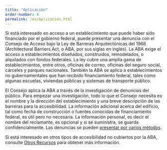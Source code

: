```yaml
---
title: "Aplicación"
order-number: 4
permalink: /es/Aplicación.html
---
```


Si está interesado en acceso a un establecimiento que puede haber sido financiado por el gobierno federal, puede presentar una denuncia con el Consejo de Acceso bajo la Ley de Barreras Arquitectónicas del 1968 (Architectural Barriers Act, o ABA, por sus siglas en inglés). La ABA exige el acceso a establecimientos diseñados, construidos, remodelados, o alquilados con fondos federales. La ley cubre una amplia gama de establecimientos, entre otros, oficinas de correo, oficinas del seguro social, cárceles y parques nacionales. También la ABA se aplica a establecimientos no gubernamentales que han recibido financiamiento federal, tales como algunas escuelas, viviendas públicas y sistemas de transporte público.

El Consejo aplica la ABA a través de la investigación de denuncias del público. Para empezar una investigación, todo lo que el Consejo necesita es el nombre y la dirección del establecimiento y una breve descripción de las barreras para la accesibilidad. La información adicional acerca del edificio, tal como fecha de construcción o fuentes conocidas de financiamiento federal, es útil pero no necesaria. La información personal, es decir el nombre del reclamante, es opcional y si se suministra, se guarda confidencialmente. Las denuncias se pueden [presentar por varios métodos](index.php?Itemid=1974).

Si está interesado en otros tipos de accesibilidad no cubiertos por la ABA, consulte [Otros Recursos](index.php?option=com_content&view=article&id=1779&Itemid=1986) para obtener más información.
